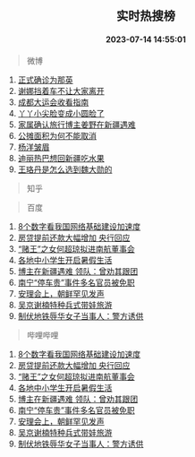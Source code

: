 <div align="center"><h2>实时热搜榜</h2><h4>2023-07-14 14:55:01</h4></div>

> 微博  

1. [正式确诊为那英](https://s.weibo.com/weibo?q=%23%E6%AD%A3%E5%BC%8F%E7%A1%AE%E8%AF%8A%E4%B8%BA%E9%82%A3%E8%8B%B1%23&t=31&band_rank=1&Refer=top)<br />
2. [谢娜挡着车不让大家离开](https://s.weibo.com/weibo?q=%23%E8%B0%A2%E5%A8%9C%E6%8C%A1%E7%9D%80%E8%BD%A6%E4%B8%8D%E8%AE%A9%E5%A4%A7%E5%AE%B6%E7%A6%BB%E5%BC%80%23&t=31&band_rank=2&Refer=top)<br />
3. [成都大运会收看指南](https://s.weibo.com/weibo?q=%23%E6%88%90%E9%83%BD%E5%A4%A7%E8%BF%90%E4%BC%9A%E6%94%B6%E7%9C%8B%E6%8C%87%E5%8D%97%23&t=31&band_rank=3&Refer=top)<br />
4. [丫丫小尖脸变成小圆脸了](https://s.weibo.com/weibo?q=%23%E4%B8%AB%E4%B8%AB%E5%B0%8F%E5%B0%96%E8%84%B8%E5%8F%98%E6%88%90%E5%B0%8F%E5%9C%86%E8%84%B8%E4%BA%86%23&t=31&band_rank=4&Refer=top)<br />
5. [家属确认旅行博主姜野在新疆遇难](https://s.weibo.com/weibo?q=%23%E5%AE%B6%E5%B1%9E%E7%A1%AE%E8%AE%A4%E6%97%85%E8%A1%8C%E5%8D%9A%E4%B8%BB%E5%A7%9C%E9%87%8E%E5%9C%A8%E6%96%B0%E7%96%86%E9%81%87%E9%9A%BE%23&t=31&band_rank=5&Refer=top)<br />
6. [公摊面积为何不能取消](https://s.weibo.com/weibo?q=%23%E5%85%AC%E6%91%8A%E9%9D%A2%E7%A7%AF%E4%B8%BA%E4%BD%95%E4%B8%8D%E8%83%BD%E5%8F%96%E6%B6%88%23&t=31&band_rank=6&Refer=top)<br />
7. [杨洋皱眉](https://s.weibo.com/weibo?q=%E6%9D%A8%E6%B4%8B%E7%9A%B1%E7%9C%89&t=31&band_rank=7&Refer=top)<br />
8. [迪丽热巴想回新疆吃水果](https://s.weibo.com/weibo?q=%23%E8%BF%AA%E4%B8%BD%E7%83%AD%E5%B7%B4%E6%83%B3%E5%9B%9E%E6%96%B0%E7%96%86%E5%90%83%E6%B0%B4%E6%9E%9C%23&t=31&band_rank=8&Refer=top)<br />
9. [王珞丹是怎么选到魏大勋的](https://s.weibo.com/weibo?q=%23%E7%8E%8B%E7%8F%9E%E4%B8%B9%E6%98%AF%E6%80%8E%E4%B9%88%E9%80%89%E5%88%B0%E9%AD%8F%E5%A4%A7%E5%8B%8B%E7%9A%84%23&t=31&band_rank=9&Refer=top)<br />

> 知乎  


> 百度  

1. [8个数字看我国网络基础建设加速度](https://www.baidu.com/s?wd=8%E4%B8%AA%E6%95%B0%E5%AD%97%E7%9C%8B%E6%88%91%E5%9B%BD%E7%BD%91%E7%BB%9C%E5%9F%BA%E7%A1%80%E5%BB%BA%E8%AE%BE%E5%8A%A0%E9%80%9F%E5%BA%A6&sa=fyb_news&rsv_dl=fyb_news)<br />
2. [房贷提前还款大幅增加 央行回应](https://www.baidu.com/s?wd=%E6%88%BF%E8%B4%B7%E6%8F%90%E5%89%8D%E8%BF%98%E6%AC%BE%E5%A4%A7%E5%B9%85%E5%A2%9E%E5%8A%A0+%E5%A4%AE%E8%A1%8C%E5%9B%9E%E5%BA%94&sa=fyb_news&rsv_dl=fyb_news)<br />
3. [“赌王”之女何超琼拟进南航董事会](https://www.baidu.com/s?wd=%E2%80%9C%E8%B5%8C%E7%8E%8B%E2%80%9D%E4%B9%8B%E5%A5%B3%E4%BD%95%E8%B6%85%E7%90%BC%E6%8B%9F%E8%BF%9B%E5%8D%97%E8%88%AA%E8%91%A3%E4%BA%8B%E4%BC%9A&sa=fyb_news&rsv_dl=fyb_news)<br />
4. [各地中小学生开启暑假生活](https://www.baidu.com/s?wd=%E5%90%84%E5%9C%B0%E4%B8%AD%E5%B0%8F%E5%AD%A6%E7%94%9F%E5%BC%80%E5%90%AF%E6%9A%91%E5%81%87%E7%94%9F%E6%B4%BB&sa=fyb_news&rsv_dl=fyb_news)<br />
5. [博主在新疆遇难 领队：曾劝其跟团](https://www.baidu.com/s?wd=%E5%8D%9A%E4%B8%BB%E5%9C%A8%E6%96%B0%E7%96%86%E9%81%87%E9%9A%BE+%E9%A2%86%E9%98%9F%EF%BC%9A%E6%9B%BE%E5%8A%9D%E5%85%B6%E8%B7%9F%E5%9B%A2&sa=fyb_news&rsv_dl=fyb_news)<br />
6. [南宁“停车贵”事件多名官员被免职](https://www.baidu.com/s?wd=%E5%8D%97%E5%AE%81%E2%80%9C%E5%81%9C%E8%BD%A6%E8%B4%B5%E2%80%9D%E4%BA%8B%E4%BB%B6%E5%A4%9A%E5%90%8D%E5%AE%98%E5%91%98%E8%A2%AB%E5%85%8D%E8%81%8C&sa=fyb_news&rsv_dl=fyb_news)<br />
7. [安理会上，朝鲜罕见发声](https://www.baidu.com/s?wd=%E5%AE%89%E7%90%86%E4%BC%9A%E4%B8%8A%EF%BC%8C%E6%9C%9D%E9%B2%9C%E7%BD%95%E8%A7%81%E5%8F%91%E5%A3%B0&sa=fyb_news&rsv_dl=fyb_news)<br />
8. [吴京谢楠特种兵式带娃旅游](https://www.baidu.com/s?wd=%E5%90%B4%E4%BA%AC%E8%B0%A2%E6%A5%A0%E7%89%B9%E7%A7%8D%E5%85%B5%E5%BC%8F%E5%B8%A6%E5%A8%83%E6%97%85%E6%B8%B8&sa=fyb_news&rsv_dl=fyb_news)<br />
9. [制伏地铁辱华女子当事人：警方诱供](https://www.baidu.com/s?wd=%E5%88%B6%E4%BC%8F%E5%9C%B0%E9%93%81%E8%BE%B1%E5%8D%8E%E5%A5%B3%E5%AD%90%E5%BD%93%E4%BA%8B%E4%BA%BA%EF%BC%9A%E8%AD%A6%E6%96%B9%E8%AF%B1%E4%BE%9B&sa=fyb_news&rsv_dl=fyb_news)<br />

> 哔哩哔哩  

1. [8个数字看我国网络基础建设加速度](https://www.baidu.com/s?wd=8%E4%B8%AA%E6%95%B0%E5%AD%97%E7%9C%8B%E6%88%91%E5%9B%BD%E7%BD%91%E7%BB%9C%E5%9F%BA%E7%A1%80%E5%BB%BA%E8%AE%BE%E5%8A%A0%E9%80%9F%E5%BA%A6&sa=fyb_news&rsv_dl=fyb_news)<br />
2. [房贷提前还款大幅增加 央行回应](https://www.baidu.com/s?wd=%E6%88%BF%E8%B4%B7%E6%8F%90%E5%89%8D%E8%BF%98%E6%AC%BE%E5%A4%A7%E5%B9%85%E5%A2%9E%E5%8A%A0+%E5%A4%AE%E8%A1%8C%E5%9B%9E%E5%BA%94&sa=fyb_news&rsv_dl=fyb_news)<br />
3. [“赌王”之女何超琼拟进南航董事会](https://www.baidu.com/s?wd=%E2%80%9C%E8%B5%8C%E7%8E%8B%E2%80%9D%E4%B9%8B%E5%A5%B3%E4%BD%95%E8%B6%85%E7%90%BC%E6%8B%9F%E8%BF%9B%E5%8D%97%E8%88%AA%E8%91%A3%E4%BA%8B%E4%BC%9A&sa=fyb_news&rsv_dl=fyb_news)<br />
4. [各地中小学生开启暑假生活](https://www.baidu.com/s?wd=%E5%90%84%E5%9C%B0%E4%B8%AD%E5%B0%8F%E5%AD%A6%E7%94%9F%E5%BC%80%E5%90%AF%E6%9A%91%E5%81%87%E7%94%9F%E6%B4%BB&sa=fyb_news&rsv_dl=fyb_news)<br />
5. [博主在新疆遇难 领队：曾劝其跟团](https://www.baidu.com/s?wd=%E5%8D%9A%E4%B8%BB%E5%9C%A8%E6%96%B0%E7%96%86%E9%81%87%E9%9A%BE+%E9%A2%86%E9%98%9F%EF%BC%9A%E6%9B%BE%E5%8A%9D%E5%85%B6%E8%B7%9F%E5%9B%A2&sa=fyb_news&rsv_dl=fyb_news)<br />
6. [南宁“停车贵”事件多名官员被免职](https://www.baidu.com/s?wd=%E5%8D%97%E5%AE%81%E2%80%9C%E5%81%9C%E8%BD%A6%E8%B4%B5%E2%80%9D%E4%BA%8B%E4%BB%B6%E5%A4%9A%E5%90%8D%E5%AE%98%E5%91%98%E8%A2%AB%E5%85%8D%E8%81%8C&sa=fyb_news&rsv_dl=fyb_news)<br />
7. [安理会上，朝鲜罕见发声](https://www.baidu.com/s?wd=%E5%AE%89%E7%90%86%E4%BC%9A%E4%B8%8A%EF%BC%8C%E6%9C%9D%E9%B2%9C%E7%BD%95%E8%A7%81%E5%8F%91%E5%A3%B0&sa=fyb_news&rsv_dl=fyb_news)<br />
8. [吴京谢楠特种兵式带娃旅游](https://www.baidu.com/s?wd=%E5%90%B4%E4%BA%AC%E8%B0%A2%E6%A5%A0%E7%89%B9%E7%A7%8D%E5%85%B5%E5%BC%8F%E5%B8%A6%E5%A8%83%E6%97%85%E6%B8%B8&sa=fyb_news&rsv_dl=fyb_news)<br />
9. [制伏地铁辱华女子当事人：警方诱供](https://www.baidu.com/s?wd=%E5%88%B6%E4%BC%8F%E5%9C%B0%E9%93%81%E8%BE%B1%E5%8D%8E%E5%A5%B3%E5%AD%90%E5%BD%93%E4%BA%8B%E4%BA%BA%EF%BC%9A%E8%AD%A6%E6%96%B9%E8%AF%B1%E4%BE%9B&sa=fyb_news&rsv_dl=fyb_news)<br />
